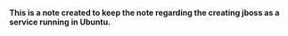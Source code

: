 **This is a note created to keep the note regarding the creating jboss as a service running in Ubuntu.**